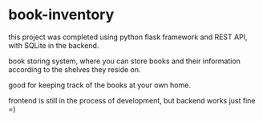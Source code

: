 # book-inventory
this project was completed using python flask framework and REST API, with SQLite in the backend.

book storing system, where you can store books and their information according to the shelves they reside on.

good for keeping track of the books at your own home.

frontend is still in the process of development, but backend works just fine =)
